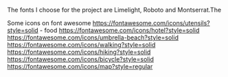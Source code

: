The fonts I choose for the project are Limelight, Roboto and Montserrat.The



Some icons on font awesome
https://fontawesome.com/icons/utensils?style=solid   - food
https://fontawesome.com/icons/hotel?style=solid
https://fontawesome.com/icons/umbrella-beach?style=solid
https://fontawesome.com/icons/walking?style=solid
https://fontawesome.com/icons/hiking?style=solid
https://fontawesome.com/icons/bicycle?style=solid
https://fontawesome.com/icons/map?style=regular